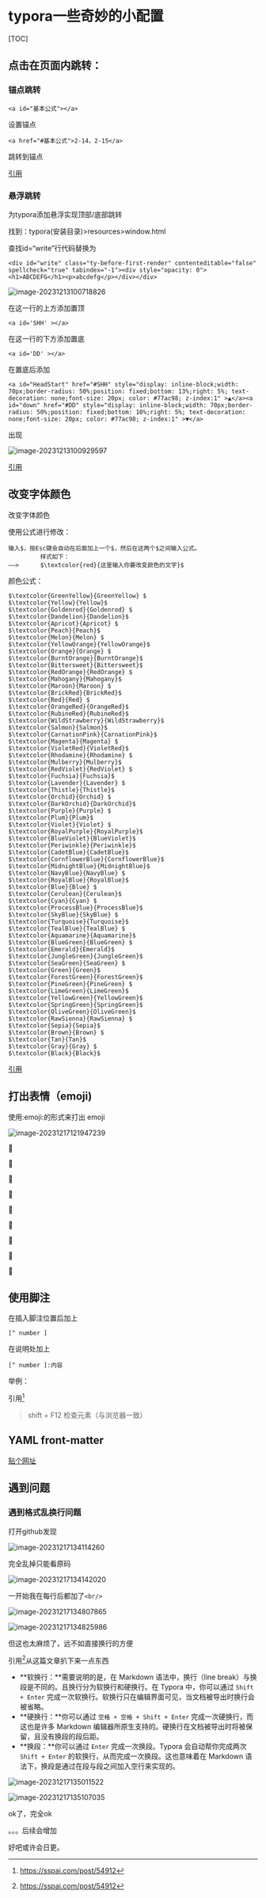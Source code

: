 # typora一些奇妙的小配置

[TOC]

## 点击在页面内跳转：

### 锚点跳转

```
<a id="基本公式"></a>
```

设置锚点

```
<a href="#基本公式">2-14，2-15</a>
```

跳转到锚点

[引用](https://blog.csdn.net/qq_41907769/article/details/121722716)

### 悬浮跳转

为typora添加悬浮实现顶部/底部跳转

找到：typora(安装目录)>resources>window.html

查找id=“write”行代码替换为

```
<div id="write" class="ty-before-first-render" contenteditable="false" spellcheck="true" tabindex="-1"><div style="opacity: 0"><h1>ABCDEFG</h1><p>abcdefg</p></div></div>
```

![image-20231213100718826](https://daimaxiaofeiwu.oss-cn-guangzhou.aliyuncs.com/img/202312131007014.png)

在这一行的上方添加置顶

```
<a id='SHH' ></a>
```

在这一行的下方添加置底

```
<a id='DD' ></a>
```

在置底后添加

```
<a id="HeadStart" href="#SHH" style="display: inline-block;width: 70px;border-radius: 50%;position: fixed;bottom: 13%;right: 5%; text-decoration: none;font-size: 20px; color: #77ac98; z-index:1" >▲</a><a id="down" href="#DD" style="display: inline-block;width: 70px;border-radius: 50%;position: fixed;bottom: 10%;right: 5%; text-decoration: none;font-size: 20px; color: #77ac98; z-index:1" >▼</a>

```

出现

![image-20231213100929597](https://daimaxiaofeiwu.oss-cn-guangzhou.aliyuncs.com/img/202312131009620.png)

[引用](https://blog.csdn.net/m0_58311262/article/details/130524658)

## 改变字体颜色

改变字体颜色

使用公式进行修改：

```
输入$，按Esc键会自动在后面加上一个$，然后在这两个$之间输入公式。
	     样式如下：
——>	     $\textcolor{red}{这里输入你要改变颜色的文字}$
```

颜色公式：

```
$\textcolor{GreenYellow}{GreenYellow} $
$\textcolor{Yellow}{Yellow}$
$\textcolor{Goldenrod}{Goldenrod} $
$\textcolor{Dandelion}{Dandelion}$
$\textcolor{Apricot}{Apricot} $
$\textcolor{Peach}{Peach}$
$\textcolor{Melon}{Melon} $
$\textcolor{YellowOrange}{YellowOrange}$
$\textcolor{Orange}{Orange} $
$\textcolor{BurntOrange}{BurntOrange}$
$\textcolor{Bittersweet}{Bittersweet}$
$\textcolor{RedOrange}{RedOrange} $
$\textcolor{Mahogany}{Mahogany}$
$\textcolor{Maroon}{Maroon} $
$\textcolor{BrickRed}{BrickRed}$
$\textcolor{Red}{Red} $
$\textcolor{OrangeRed}{OrangeRed}$
$\textcolor{RubineRed}{RubineRed}$
$\textcolor{WildStrawberry}{WildStrawberry}$
$\textcolor{Salmon}{Salmon}$
$\textcolor{CarnationPink}{CarnationPink}$
$\textcolor{Magenta}{Magenta} $
$\textcolor{VioletRed}{VioletRed}$
$\textcolor{Rhodamine}{Rhodamine} $
$\textcolor{Mulberry}{Mulberry}$
$\textcolor{RedViolet}{RedViolet} $
$\textcolor{Fuchsia}{Fuchsia}$
$\textcolor{Lavender}{Lavender} $
$\textcolor{Thistle}{Thistle}$
$\textcolor{Orchid}{Orchid} $
$\textcolor{DarkOrchid}{DarkOrchid}$
$\textcolor{Purple}{Purple} $
$\textcolor{Plum}{Plum}$
$\textcolor{Violet}{Violet} $
$\textcolor{RoyalPurple}{RoyalPurple}$
$\textcolor{BlueViolet}{BlueViolet}$
$\textcolor{Periwinkle}{Periwinkle}$
$\textcolor{CadetBlue}{CadetBlue}$
$\textcolor{CornflowerBlue}{CornflowerBlue}$
$\textcolor{MidnightBlue}{MidnightBlue}$
$\textcolor{NavyBlue}{NavyBlue} $
$\textcolor{RoyalBlue}{RoyalBlue}$
$\textcolor{Blue}{Blue} $
$\textcolor{Cerulean}{Cerulean}$
$\textcolor{Cyan}{Cyan} $
$\textcolor{ProcessBlue}{ProcessBlue}$
$\textcolor{SkyBlue}{SkyBlue} $
$\textcolor{Turquoise}{Turquoise}$
$\textcolor{TealBlue}{TealBlue} $
$\textcolor{Aquamarine}{Aquamarine}$
$\textcolor{BlueGreen}{BlueGreen} $
$\textcolor{Emerald}{Emerald}$
$\textcolor{JungleGreen}{JungleGreen}$
$\textcolor{SeaGreen}{SeaGreen} $
$\textcolor{Green}{Green}$
$\textcolor{ForestGreen}{ForestGreen}$
$\textcolor{PineGreen}{PineGreen} $
$\textcolor{LimeGreen}{LimeGreen}$
$\textcolor{YellowGreen}{YellowGreen}$
$\textcolor{SpringGreen}{SpringGreen}$
$\textcolor{OliveGreen}{OliveGreen}$
$\textcolor{RawSienna}{RawSienna} $
$\textcolor{Sepia}{Sepia}$
$\textcolor{Brown}{Brown} $
$\textcolor{Tan}{Tan}$
$\textcolor{Gray}{Gray} $
$\textcolor{Black}{Black}$
```

[引用](https://blog.csdn.net/liulei952413829/article/details/114670380)

## 打出表情（emoji)

使用:emoji:的形式来打出 emoji

![image-20231217121947239](https://daimaxiaofeiwu.oss-cn-guangzhou.aliyuncs.com/img/202312171219273.png)

:orange:

:green_apple:

:apple:

:pear:

:banana:

:peach:

:pineapple:

:strawberry:

:grapes:

## 使用脚注

在插入脚注位置后加上

```
[^ number ]
```

在说明处加上

```
[^ number ]:内容
```

举例：

引用[^ 1 ]

[^ 1 ]:https://sspai.com/post/54912

> shift + F12 检查元素（与浏览器一致）

## YAML front-matter

[贴个网址](https://hexo.io/zh-cn/docs/themes)

## 遇到问题

### 遇到格式乱换行问题

打开github发现

![image-20231217134114260](https://daimaxiaofeiwu.oss-cn-guangzhou.aliyuncs.com/img/202312171341433.png)

完全乱掉只能看原码

![image-20231217134142020](https://daimaxiaofeiwu.oss-cn-guangzhou.aliyuncs.com/img/202312171341098.png)

一开始我在每行后都加了`<br/>`

![image-20231217134807865](https://daimaxiaofeiwu.oss-cn-guangzhou.aliyuncs.com/img/202312171348911.png)

![image-20231217134825986](https://daimaxiaofeiwu.oss-cn-guangzhou.aliyuncs.com/img/202312171348044.png)

但这也太麻烦了，远不如直接换行的方便

引用[^ 1 ]从这篇文章扒下来一点东西

- **软换行：**需要说明的是，在 Markdown 语法中，换行（line break）与换段是不同的。且换行分为软换行和硬换行。在 Typora 中，你可以通过 `Shift + Enter` 完成一次软换行。软换行只在编辑界面可见，当文档被导出时换行会被省略。
- **硬换行：**你可以通过 `空格 + 空格 + Shift + Enter` 完成一次硬换行，而这也是许多 Markdown 编辑器所原生支持的。硬换行在文档被导出时将被保留，且没有换段的段后距。
- **换段：**你可以通过 `Enter` 完成一次换段。Typora 会自动帮你完成两次 `Shift + Enter` 的软换行，从而完成一次换段。这也意味着在 Markdown 语法下，换段是通过在段与段之间加入空行来实现的。

<img src="https://daimaxiaofeiwu.oss-cn-guangzhou.aliyuncs.com/img/202312171350565.png" alt="image-20231217135011522"  />

![image-20231217135107035](https://daimaxiaofeiwu.oss-cn-guangzhou.aliyuncs.com/img/202312171351117.png)

ok了，完全ok

。。。后续会增加

好吧或许会日更。

